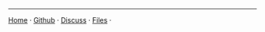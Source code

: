 
---

[Home][1] &middot;
[Github][2] &middot;
[Discuss][3] &middot;
[Files][4] &middot;

[1]:/ "Home page"
[2]:https://github.com/nikahmadz "Open my Github Profile"
[3]:https://github.com/nikahmadz/nikahmadz.github.io/discussions "Go to Discusssion Room"
[4]:https://nikahmadz.github.io/files "View shared files"
